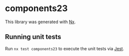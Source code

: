 # components23

This library was generated with [Nx](https://nx.dev).

## Running unit tests

Run `nx test components23` to execute the unit tests via [Jest](https://jestjs.io).
